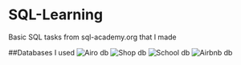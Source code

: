 # SQL-Learning
Basic SQL tasks from sql-academy.org that I made 

##Databases I used
![Airo db](https://user-images.githubusercontent.com/97684661/152550413-37cfece6-2302-4069-88be-0c8d096cc09c.png)
![Shop db](https://user-images.githubusercontent.com/97684661/152550417-ce473341-8d4d-4e9d-b3d4-a69005c2a286.png)
![School db](https://user-images.githubusercontent.com/97684661/152550418-1a360c72-fad0-4674-b298-48d377f25f7f.png)
![Airbnb db](https://user-images.githubusercontent.com/97684661/152550421-10e844c2-ef28-44f1-b2bb-24a6c758b29e.png)
